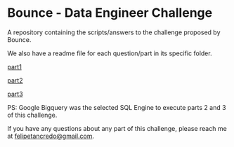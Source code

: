 # Bounce - Data Engineer Challenge

A repository containing the scripts/answers to the challenge proposed by Bounce.

We also have a readme file for each question/part in its specific folder.

[part1](https://github.com/felipetancredo/bounce_challenge/blob/main/part1/README.md)

[part2](https://github.com/felipetancredo/bounce_challenge/blob/main/part2/README.md)

[part3](https://github.com/felipetancredo/bounce_challenge/blob/main/part3/README.md)

PS: Google Bigquery was the selected SQL Engine to execute parts 2 and 3 of this challenge.

If you have any questions about any part of this challenge, please reach me at felipetancredo@gmail.com.
